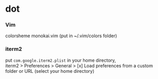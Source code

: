 # dot

### Vim
colorsheme monokai.vim (put in ~/.vim/colors folder)

### iterm2
put `com.google.iterm2.plist` in your home directory,  
iterm2 > Preferences > General > [x] Load preferences from a custom folder or URL (select your home directory)

